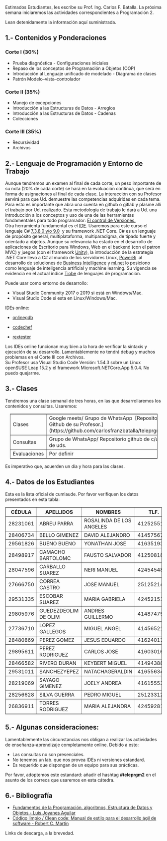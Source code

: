 
Estimados Estudiantes, les escribe su Prof. Ing. Carlos F. Batalla. La próxima semana iniciaremos las actividades correspondientes a Programación 2.  

Lean  detenidamente la información aquí suministrada.

## 1.- Contenidos y Ponderaciones 

### Corte I (30%)

*   Prueba diagnóstica - Configuraciones iniciales
*   Repaso de los conceptos de Programación a Objetos (OOP)
*   Introducción al Lenguaje unificado de modelado - Diagrama de clases
*   Patrón Modelo–vista–controlador

### Corte II (35%)

*   Manejo de excepciones
*   Introducción a las Estructuras de Datos - Arreglos
*   Introducción a las Estructuras de Datos - Cadenas
*   Colecciones

### Corte III (35%)

*   Recursividad
*   Archivos

## 2.- Lenguaje de Programación y Entorno de Trabajo

Aunque tendremos un examen al final de cada corte, un peso importante de su nota (20% de cada corte) se hará en la evaluación continua, que será en forma de asignaciones al final de cada clase. La interacción con su Profesor servirá para que Ud. demuestre las competencias adquiridas en cada tema. Para esto es importante que abra una cuenta en github o gitlab y plasme allí el trabajo por Ud. realizado. Esta metodología de trabajo le dará a Ud. una introducción a los conceptos y uso de una de las herramientas fundamentales para todo programador: [El control de Versiones.](https://es.wikipedia.org/wiki/Control_de_versiones)  
Otra herramienta fundamental es el [IDE](https://es.wikipedia.org/wiki/Entorno_de_desarrollo_integrado). Usaremos para este curso el lenguaje C# [7.3,8.0 y/o 9.0](https://docs.microsoft.com/en-us/dotnet/csharp/language-reference/configure-language-version)  y su framework .NET Core. C# es un lenguaje de propósito general, multiplataforma, multiparadigma, de tipado fuerte y orientado a objetos. Aunque su relevancia ha estado en el desarrollo de aplicaciones de Escritorio para Windows, Web en el backend (con el patron MVC) y juegos (con el framework [Unity](https://es.wikipedia.org/wiki/Unity_(motor_de_videojuego))), la introducción de la estrategia .NET Core llevo a C# al mundo de los servidores Linux, [PowerBi](https://powerbi.microsoft.com/en-us/)  al desarrollo de soluciones de [Business Intelligence](https://es.wikipedia.org/wiki/Inteligencia_empresarial#:~:text=El%20t%C3%A9rmino%20inteligencia%20empresarial%20se,para%20respaldar%20las%20decisiones%20empresariales.) y [ml.net](https://dotnet.microsoft.com/apps/machinelearning-ai/ml-dotnet) lo posiciono como lenguaje de inteligencia artificial y machine learning. Su vigencia se evidencia en el actual índice [Tiobe](https://www.tiobe.com/tiobe-index/) de lenguajes de programación.

Puede usar como entorno de desarrollo:

*   Visual Studio Community 2017 o 2019 si está en Windows/Mac.
*   Visual Studio Code si esta en Linux/Windows/Mac.

IDEs online:

*   [onlinegdb](https://www.onlinegdb.com/)

*   [codechef](https://www.codechef.com/ide)

*   [rextester](https://rextester.com/)

Los IDEs online funcionan muy bien a la hora de verificar la sintaxis y ejecución de su desarrollo. Lamentablemente no tendrá debug y muchos problemas en el Corte III con Archivos.  
Su Profesor usa Visual Studio Code Versión: 1.54.3 sobre un Linux openSUSE Leap 15.2 y el framework Microsoft.NETCore.App 5.0.4\. No puedo quejarme.

## 3.- Clases

Tendremos una clase semanal de tres horas, en las que desarrollaremos los contenidos y consultas. Usaremos:

<table style="width: 475px; margin-left: auto; margin-right: auto;" border="1">

<tbody>

<tr>

<td style="width: 130px;">Clases</td>

<td style="width: 406px;">Google meets/ Grupo de WhatsApp  [Repositorio Github de su Profesor.](https://github.com/carlosfranzbatalla/teleprgm2)</td>

</tr>

<tr>

<td style="width: 130px;">Consultas</td>

<td style="width: 406px;">Grupo de WhatsApp/ Repositorio github de c/u de uds.</td>

</tr>

<tr>

<td style="width: 130px;">Evaluaciones</td>

<td style="width: 406px;">Por definir</td>

</tr>

</tbody>

</table>

Es imperativo que, acuerden un día y hora para las clases.

## 4.- Datos de los Estudiantes

Esta es la lista oficial de cumlaude. Por favor verifiquen los datos presentados en esta tabla:

<table style="margin-left: auto; margin-right: auto;" border="1">

<thead>

<tr>

<th style="text-align: center;">CÉDULA</th>

<th style="text-align: center;">APELLIDOS</th>

<th style="text-align: center;">NOMBRES</th>

<th style="text-align: center;">TLF.</th>

<th style="text-align: center;">e-mail</th>

</tr>

</thead>

<tbody>

<tr>

<td>28231061</td>

<td>ABREU PARRA</td>

<td>ROSALINDA DE LOS ANGELES</td>

<td>4125255106</td>

<td>abreurosalinda@gmail.com</td>

</tr>

<tr>

<td>28406734</td>

<td>BELLO GIMENEZ</td>

<td>DAVID ALEJANDRO</td>

<td>4145756777</td>

<td>logangx48@gmail.com</td>

</tr>

<tr>

<td>29561826</td>

<td>BUENO BUENO</td>

<td>YONATHAN JOSE</td>

<td>4163519396</td>

<td>yonathanbueno.2408@gmail.com</td>

</tr>

<tr>

<td>28498917</td>

<td>CAMACHO BARTOLOMC</td>

<td>FAUSTO SALVADOR</td>

<td>4125081858</td>

<td>faustoaalvador@gmail.com</td>

</tr>

<tr>

<td>28047596</td>

<td>CARBALLO SUAREZ</td>

<td>NERI MANUEL</td>

<td>4245454892</td>

<td>nericarballo@gmail.com</td>

</tr>

<tr>

<td>27666750</td>

<td>CORREA CASTRO</td>

<td>JOSE MANUEL</td>

<td>2512521457</td>

<td>jcorreacastro99@hotmail.com</td>

</tr>

<tr>

<td>29531335</td>

<td>ESCOBAR SUAREZ</td>

<td>MARIA GABRIELA</td>

<td>4245215165</td>

<td>mariagabrielaes29@gmail.com</td>

</tr>

<tr>

<td>29805976</td>

<td>GUEDEZDEOLIM DE OLIM</td>

<td>ANDRES GUILLERMO</td>

<td>4148747594</td>

<td>andresggd2001@gmail.com</td>

</tr>

<tr>

<td>27736710</td>

<td>LOPEZ GALLEGOS</td>

<td>MIGUEL ANGEL</td>

<td>4145652189</td>

<td>gallegosmiguel2000@gmail.com</td>

</tr>

<tr>

<td>28480869</td>

<td>PEREZ GOMEZ</td>

<td>JESUS EDUARDO</td>

<td>4162401769</td>

<td>je.perezgomez@yahoo.com</td>

</tr>

<tr>

<td>29895611</td>

<td>PEREZ RODRIGUEZ</td>

<td>CARLOS JOSE</td>

<td>4160301647</td>

<td>crlsprzrdrgz@gmail.com</td>

</tr>

<tr>

<td>28466582</td>

<td>RIVERO DURAN</td>

<td>KEYBERT MIGUEL</td>

<td>4149438849</td>

<td>keybertmriverod28@gmail.com</td>

</tr>

<tr>

<td>29531011</td>

<td>SANCHEZYEPEZ</td>

<td>NATACHAGERALDIN</td>

<td>4165563476</td>

<td>ivetteindirayepez@hotmail.com</td>

</tr>

<tr>

<td>28219069</td>

<td>SAYAGO GIMENEZ</td>

<td>JOELY ANDREA</td>

<td>4161555399</td>

<td>joelysayago@gmail.com</td>

</tr>

<tr>

<td>28256628</td>

<td>SILVA GUERRA</td>

<td>PEDRO MIGUEL</td>

<td>2512331207</td>

<td>pmsg1603@gmail.com</td>

</tr>

<tr>

<td>26836911</td>

<td>TORRES RODRIGUEZ</td>

<td>MARIA ALEJANDRA</td>

<td>4245928109</td>

<td>marialeztorres@gmail.com</td>

</tr>

</tbody>

</table>

## 5.- Algunas consideraciones:

Lamentablemente las circunstancias nos obligan a realizar las actividades de enseñanza-aprendizaje completamente online. Debido a esto:

*   Las consultas no son presenciales.
*   No tenemos un lab. que nos provea IDEs ni versiones estandard.
*   Es requerido que dispongan de un equipo para sus prácticas.

Por favor, adoptemos este estandard: añadir el hashtag **#teleprgm2** en el asunto de los correos que usaremos en esta cátedra.

## 6.- Bibliografía

*   [Fundamentos de la Programación. algoritmos, Estructura de Datos y Objetos - Luis Joyanes Aguilar](https://www.casadellibro.com/libro-fundamentos-de-la-programacion-algoritmos-estructura-de-datos-y-objetos-5-edicion/9788448161118/1200238)
*   [Código limpio / Clean code: Manual de estilo para el desarrollo ágil de software - Robert C. Martin](https://www.amazon.com/C%C3%B3digo-limpio-Clean-code-Craftsmanship/dp/8441532109)

Links de descarga, a la brevedad.
